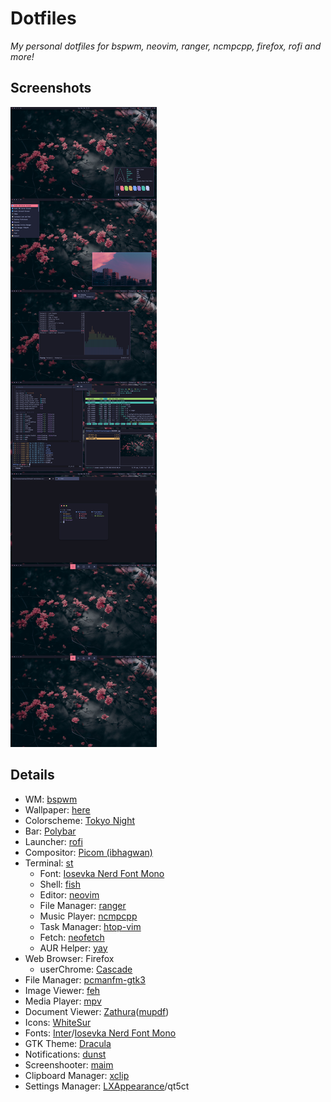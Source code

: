 # Dotfiles
_My personal dotfiles for bspwm, neovim, ranger, ncmpcpp, firefox, rofi and more!_

## Screenshots

![desktop screenshots](screenshots.jpg)

## Details

- WM: [bspwm](https://github.com/baskerville/bspwm)
- Wallpaper: [here](.local/share/backgrounds/20220301.jpg)
- Colorscheme: [Tokyo Night](https://github.com/folke/tokyonight.nvim)
- Bar: [Polybar](https://github.com/polybar/polybar)
- Launcher: [rofi](https://github.com/davatorium/rofi)
- Compositor: [Picom (ibhagwan)](https://github.com/ibhagwan/picom)
- Terminal: [st](https://github.com/lr-tech/st)
  - Font: [Iosevka Nerd Font Mono](https://www.nerdfonts.com/)
  - Shell: [fish](https://github.com/fish-shell/fish-shell)
  - Editor: [neovim](https://neovim.io/)
  - File Manager: [ranger](https://github.com/ranger/ranger)
  - Music Player: [ncmpcpp](https://rybczak.net/ncmpcpp/)
  - Task Manager: [htop-vim](https://github.com/KoffeinFlummi/htop-vim)
  - Fetch: [neofetch](https://github.com/dylanaraps/neofetch)
  - AUR Helper: [yay](https://github.com/Jguer/yay)
- Web Browser: Firefox
  - userChrome: [Cascade](https://github.com/andreasgrafen/cascade/)
- File Manager: [pcmanfm-gtk3](https://wiki.lxde.org/en/PCManFM)
- Image Viewer: [feh](https://feh.finalrewind.org/)
- Media Player: [mpv](https://mpv.io/)
- Document Viewer: [Zathura](https://pwmt.org/projects/zathura/)([mupdf](https://pwmt.org/projects/zathura-pdf-mupdf/))
- Icons: [WhiteSur](https://github.com/vinceliuice/WhiteSur-icon-theme)
- Fonts: [Inter](https://github.com/rsms/inter)/[Iosevka Nerd Font Mono](https://www.nerdfonts.com/) 
- GTK Theme: [Dracula](https://github.com/dracula/gtk)
- Notifications: [dunst](https://dunst-project.org/)
- Screenshooter: [maim](https://github.com/naelstrof/maim)
- Clipboard Manager: [xclip](https://github.com/astrand/xclip)
- Settings Manager: [LXAppearance](https://wiki.lxde.org/en/LXAppearance)/qt5ct
